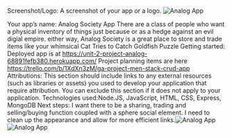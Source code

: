 Screenshot/Logo: A screenshot of your app or a logo.
![Analog App](https://github.com/user-attachments/assets/cb5c0db5-c938-419f-9d4e-95a717651acf)

Your app’s name: Analog Society App There are a class of people who want a physical inventory of things just because or as a hedge against an evil digial empire. either way, Analog Society is a great place to store and trade items like your whimsical Cat Tries to Catch Goldfish Puzzle
Getting started:  Deployed app is at https://unit-2-project-analog-68891fefb380.herokuapp.com/
Project planning items are here https://trello.com/b/1XdXn3zM/ga-project-men-stack-crud-app
Attributions: This section should include links to any external resources (such as libraries or assets) you used to develop your application that require attribution. You can exclude this section if it does not apply to your application.
Technologies used:Node.JS, JavaScript, HTML, CSS, Express, MongoDB
Next steps: I want there to be a sharing, trading and selling/buying function coupled with a sphere social element. I need to clean up the appearance and allow for more efficient links.![Analog App](https://github.com/user-attachments/assets/543b94e9-4b7b-40f3-b2e3-f233a386d9fc)
![Analog App](https://github.com/user-attachments/assets/59ca3716-c3a8-4231-a764-2d00b7eda42c)
